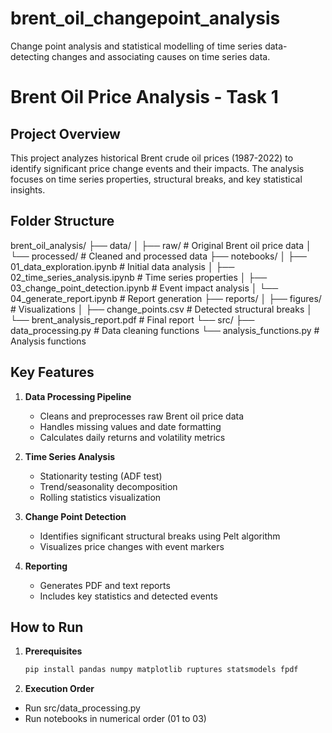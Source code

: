 # brent_oil_changepoint_analysis

Change point analysis and statistical modelling of time series data-detecting changes and associating causes on time series data.

# Brent Oil Price Analysis - Task 1

## Project Overview

This project analyzes historical Brent crude oil prices (1987-2022) to identify significant price change events and their impacts. The analysis focuses on time series properties, structural breaks, and key statistical insights.

## Folder Structure

brent_oil_analysis/
├── data/
│ ├── raw/ # Original Brent oil price data
│ └── processed/ # Cleaned and processed data
├── notebooks/
│ ├── 01_data_exploration.ipynb # Initial data analysis
│ ├── 02_time_series_analysis.ipynb # Time series properties
│ ├── 03_change_point_detection.ipynb # Event impact analysis
│ └── 04_generate_report.ipynb # Report generation
├── reports/
│ ├── figures/ # Visualizations
│ ├── change_points.csv # Detected structural breaks
│ └── brent_analysis_report.pdf # Final report
└── src/
├── data_processing.py # Data cleaning functions
└── analysis_functions.py # Analysis functions

## Key Features

1. **Data Processing Pipeline**

   - Cleans and preprocesses raw Brent oil price data
   - Handles missing values and date formatting
   - Calculates daily returns and volatility metrics

2. **Time Series Analysis**

   - Stationarity testing (ADF test)
   - Trend/seasonality decomposition
   - Rolling statistics visualization

3. **Change Point Detection**

   - Identifies significant structural breaks using Pelt algorithm
   - Visualizes price changes with event markers

4. **Reporting**
   - Generates PDF and text reports
   - Includes key statistics and detected events

## How to Run

1. **Prerequisites**
   ```bash
   pip install pandas numpy matplotlib ruptures statsmodels fpdf
   ```
2. **Execution Order**

- Run src/data_processing.py
- Run notebooks in numerical order (01 to 03)
